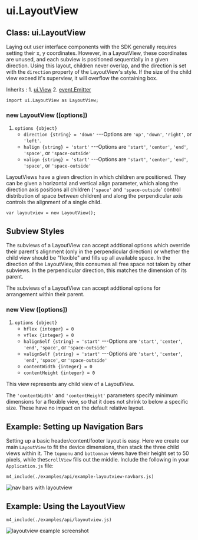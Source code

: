 # ui.LayoutView

## Class: ui.LayoutView

Laying out user interface components with the SDK generally
requires setting their x, y coordinates. However, in a
LayoutView, these coordinates are unused, and each subview
is positioned sequentially in a given direction. Using this
layout, children never overlap, and the direction is set with
the `direction` property of the LayoutView's style. If the
size of the child view exceed it's superview, it will
overflow the containing box.

Inherits
:    1. [ui.View](./ui-view.html)
     2. [event.Emitter](./event.html#class-event.emitter)

~~~
import ui.LayoutView as LayoutView;
~~~

### new LayoutView ([options])
1. `options {object}`
    * `direction {string} = 'down'` ---Options are `'up'`, `'down'`, `'right'`, or `'left'`.
    * `halign {string} = 'start'` ---Options are `'start'`, `'center'`, `'end'`, `'space'`, or `'space-outside'`
    * `valign {string} = 'start'` ---Options are `'start'`, `'center'`, `'end'`, `'space'`, or `'space-outside'`

LayoutViews have a given direction in which children are
positioned. They can be given a horizontal and vertical
align parameter, which along the direction axis positions
all children (`'space'` and `'space-outside`' control
distribution of space *between* children) and along the
perpendicular axis controls the alignment of a single child.

~~~
var layoutview = new LayoutView();
~~~


## Subview Styles

The subviews of a LayoutView can accept addtional options
which override their parent's alignment (only in the
perpendicular direction) or whether the child view should be
"flexible" and fills up all available space. In the direction of the
LayoutView, this consumes all free space not taken by other
subviews. In the perpendicular direction, this matches the
dimension of its parent.

The subviews of a LayoutView can accept addtional options
for arrangement within their parent.

### new View ([options])
1. `options {object}`
    * `hflex {integer} = 0`
    * `vflex {integer} = 0`
    * `halignSelf {string} = 'start'` ---Options are `'start'`, `'center'`, `'end'`, `'space'`, or `'space-outside'`
    * `valignSelf {string} = 'start'` ---Options are `'start'`, `'center'`, `'end'`, `'space'`, or `'space-outside'`
    * `contentWidth {integer} = 0`
    * `contentHeight {integer} = 0`

This view represents any child view of a LayoutView.

The `'contentWidth'` and `'contentHeight'` parameters
specify minimum dimensions for a flexible view, so that it
does not shrink to below a specific size. These have no
impact on the default relative layout.

## Example: Setting up Navigation Bars

Setting up a basic header/content/footer layout is
easy. Here we create our main `LayoutView` to fit the device
dimensions, then stack the three child views within it. The
`topmenu` and `bottomnav` views have their height set to 50
pixels, while the`ScrollView` fills out the middle. Include
the following in your `Application.js` file:

~~~
m4_include(./examples/api/example-layoutview-navbars.js)
~~~

<img src="./assets/ui-layoutview/example-navbars.png" alt="nav bars with layoutview" class="screenshot">


## Example: Using the LayoutView

~~~
m4_include(./examples/api/layoutview.js)
~~~

<img src="./assets/ui-layoutview/example-layoutview.png" alt="layoutview example screenshot" class="screenshot">
